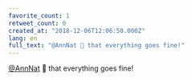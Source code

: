 ```yaml
---
favorite_count: 1
retweet_count: 0
created_at: "2018-12-06T12:06:50.000Z"
lang: en
full_text: "@AnnNat 🤞 that everything goes fine!"
---
```


[@AnnNat](https://twitter.com/AnnNat) 🤞 that everything goes fine!
